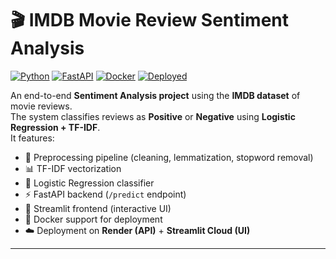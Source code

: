 # 🎬 IMDB Movie Review Sentiment Analysis

[![Python](https://img.shields.io/badge/Python-3.10-blue.svg)](https://www.python.org/)
[![FastAPI](https://img.shields.io/badge/FastAPI-Backend-green.svg)](https://movie-sentiment-analysis-bse6.onrender.com/docs)
[![Docker](https://img.shields.io/badge/Docker-Ready-blue.svg)](https://www.docker.com/)
[![Deployed](https://img.shields.io/badge/Deployed-Render%20%2B%20Streamlit%20Cloud-success)]([https://<your-streamlit-app>.streamlit.app](https://movie-sentiment-analysis-bkwzffwa5bh9zlljydrebn.streamlit.app/))


An end-to-end **Sentiment Analysis project** using the **IMDB dataset** of movie reviews.  
The system classifies reviews as **Positive** or **Negative** using **Logistic Regression + TF-IDF**.  
It features:
- 🧹 Preprocessing pipeline (cleaning, lemmatization, stopword removal)
- 📊 TF-IDF vectorization
- 🤖 Logistic Regression classifier
- ⚡ FastAPI backend (`/predict` endpoint)
- 🎨 Streamlit frontend (interactive UI)
- 🐳 Docker support for deployment
- ☁️ Deployment on **Render (API)** + **Streamlit Cloud (UI)**

---
